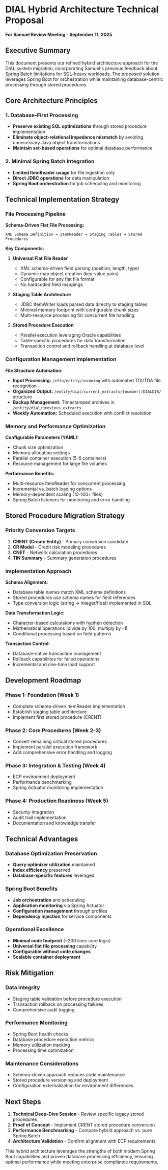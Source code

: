 # DIAL Hybrid Architecture Technical Proposal
**For Samuel Review Meeting - September 11, 2025**

## Executive Summary

This document presents our refined hybrid architecture approach for the DIAL system migration, incorporating Samuel's previous feedback about Spring Batch limitations for SQL-heavy workloads. The proposed solution leverages Spring Boot for orchestration while maintaining database-centric processing through stored procedures.

## Core Architecture Principles

### 1. Database-First Processing
- **Preserve existing SQL optimizations** through stored procedure implementation
- **Eliminate object-relational impedance mismatch** by avoiding unnecessary Java object transformations
- **Maintain set-based operations** for optimal database performance

### 2. Minimal Spring Batch Integration
- **Limited ItemReader usage** for file ingestion only
- **Direct JDBC operations** for data manipulation
- **Spring Boot orchestration** for job scheduling and monitoring

## Technical Implementation Strategy

### File Processing Pipeline

**Schema-Driven Flat File Processing:**
```
XML Schema Definition → ItemReader → Staging Tables → Stored Procedures
```

**Key Components:**

1. **Universal Flat File Reader**
   - XML schema-driven field parsing (position, length, type)
   - Dynamic map object creation (key-value pairs)
   - Configurable for any flat file format
   - No hardcoded field mappings

2. **Staging Table Architecture**
   - JDBC ItemWriter loads parsed data directly to staging tables
   - Minimal memory footprint with configurable chunk sizes
   - Multi-resource processing for concurrent file handling

3. **Stored Procedure Execution**
   - Parallel execution leveraging Oracle capabilities
   - Table-specific procedures for data transformation
   - Transaction control and rollback handling at database level

### Configuration Management Implementation

**File Structure Automation:**
- **Input Processing:** `/eftu/entity/incoming` with automated TDI/TDA file recognition
- **Organized Output:** `/entity/dial/current_extracts/[number]/DIALDIR/` structure
- **Backup Management:** Timestamped archives in `/entity/dial/previous_extracts`
- **Weekly Automation:** Scheduled execution with conflict resolution

### Memory and Performance Optimization

**Configurable Parameters (YAML):**
- Chunk size optimization
- Memory allocation settings
- Parallel container execution (5-6 containers)
- Resource management for large file volumes

**Performance Benefits:**
- Multi-resource ItemReader for concurrent processing
- Incremental vs. batch loading options
- Memory-dependent scaling (10-100+ files)
- Spring Batch listeners for monitoring and error handling

## Stored Procedure Migration Strategy

### Priority Conversion Targets

1. **CRENT (Create Entity)** - Primary conversion candidate
2. **CR Model** - Credit risk modeling procedures
3. **CNET** - Network calculation procedures
4. **TIN Summary** - Summary generation procedures

### Implementation Approach

**Schema Alignment:**
- Database table names match XML schema definitions
- Stored procedures use schema names for field references
- Type conversion logic (string → integer/float) implemented in SQL

**Data Transformation Logic:**
- Character-based calculations with hyphen detection
- Mathematical operations (divide by 100, multiply by -1)
- Conditional processing based on field patterns

**Transaction Control:**
- Database-native transaction management
- Rollback capabilities for failed operations
- Incremental and one-time load support

## Development Roadmap

### Phase 1: Foundation (Week 1)
- Complete schema-driven ItemReader implementation
- Establish staging table architecture
- Implement first stored procedure (CRENT)

### Phase 2: Core Procedures (Week 2-3)
- Convert remaining critical stored procedures
- Implement parallel execution framework
- Add comprehensive error handling and logging

### Phase 3: Integration & Testing (Week 4)
- ECP environment deployment
- Performance benchmarking
- Spring Actuator monitoring implementation

### Phase 4: Production Readiness (Week 5)
- Security integration
- Audit trail implementation
- Documentation and knowledge transfer

## Technical Advantages

### Database Optimization Preservation
- **Query optimizer utilization** maintained
- **Index efficiency** preserved
- **Database-specific features** leveraged

### Spring Boot Benefits
- **Job orchestration** and scheduling
- **Application monitoring** via Spring Actuator
- **Configuration management** through profiles
- **Dependency injection** for service components

### Operational Excellence
- **Minimal code footprint** (~200 lines core logic)
- **Universal flat file processing** capability
- **Configurable without code changes**
- **Scalable container deployment**

## Risk Mitigation

### Data Integrity
- Staging table validation before procedure execution
- Transaction rollback on processing failures
- Comprehensive audit logging

### Performance Monitoring
- Spring Boot health checks
- Database procedure execution metrics
- Memory utilization tracking
- Processing time optimization

### Maintenance Considerations
- Schema-driven approach reduces code maintenance
- Stored procedure versioning and deployment
- Configuration externalization for environment differences

## Next Steps

1. **Technical Deep-Dive Session** - Review specific legacy stored procedures
2. **Proof of Concept** - Implement CRENT stored procedure conversion
3. **Performance Benchmarking** - Compare hybrid approach vs. pure Spring Batch
4. **Architecture Validation** - Confirm alignment with ECP requirements

This hybrid architecture leverages the strengths of both modern Spring Boot capabilities and proven database processing efficiency, ensuring optimal performance while meeting enterprise compliance requirements.
